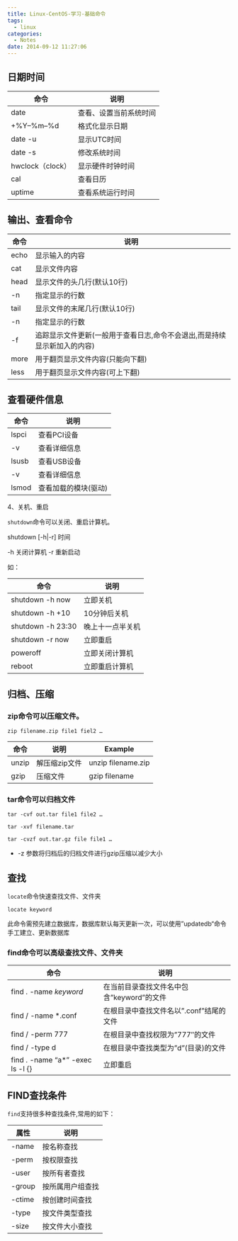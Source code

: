 ```yaml
---
title: Linux-CentOS-学习-基础命令
tags:
  - linux
categories:
  - Notes
date: 2014-09-12 11:27:06
---
```

## 日期时间

|命令|说明|
|---|---|
|date|查看、设置当前系统时间|
|+%Y–%m–%d|格式化显示日期|
|date -u|显示UTC时间| 
|date -s|修改系统时间|
|hwclock（clock）|显示硬件时钟时间|
|cal|查看日历|
|uptime|查看系统运行时间|

## 输出、查看命令

|命令|说明|
|---|---|
|echo|显示输入的内容|
|cat|显示文件内容|
|head|显示文件的头几行(默认10行)|
|  -n |指定显示的行数|
|tail|显示文件的末尾几行(默认10行)
|  -n| 指定显示的行数|
|  -f| 追踪显示文件更新(一般用于查看日志,命令不会退出,而是持续显示新加入的内容)|
|more|用于翻页显示文件内容(只能向下翻)|
|less|用于翻页显示文件内容(可上下翻)|

## 查看硬件信息

|命令|说明|
|---|---|
|lspci|查看PCI设备|
|  -v |查看详细信息|
|lsusb|查看USB设备|
|  -v |查看详细信息|
|lsmod|查看加载的模块(驱动)|

4、关机、重启

`shutdown`命令可以关闭、重启计算机。
  
shutdown [-h|-r] 时间

  -h 关闭计算机
  -r 重新启动

如：

|命令|说明|
|---|---|
|shutdown -h now| 立即关机|
|shutdown -h +10| 10分钟后关机|
|shutdown -h 23:30| 晚上十一点半关机|
|shutdown -r now| 立即重启|
|poweroff|立即关闭计算机|
|reboot|立即重启计算机|

## 归档、压缩

### zip命令可以压缩文件。

```
zip filename.zip file1 fiel2 …
```

|命令|说明|Example|
|---|---|---|
|unzip|解压缩zip文件|unzip filename.zip|
|gzip|压缩文件|gzip filename|

### tar命令可以归档文件

```
tar -cvf out.tar file1 file2 …

tar -xvf filename.tar

tar -cvzf out.tar.gz file file1 …
```

- -z 参数将归档后的归档文件进行gzip压缩以减少大小

## 查找

`locate`命令快速查找文件、文件夹

```
locate keyword
```

此命令需预先建立数据库，数据库默认每天更新一次，可以使用”updatedb“命令手工建立、更新数据库

### find命令可以高级查找文件、文件夹

|命令|说明|
|---|---|
|find . -name *keyword*| 在当前目录查找文件名中包含”keyword”的文件|
|find / -name *.conf |在根目录中查找文件名以”.conf”结尾的文件|
|find / -perm 777| 在根目录中查找权限为”777″的文件|
|find / -type d| 在根目录中查找类型为”d”(目录)的文件|
|find . -name “a*” -exec ls -l {} |立即重启|

## FIND查找条件

`find`支持很多种查找条件,常用的如下：

|属性|说明|
|---|---|
|-name| 按名称查找|
|-perm| 按权限查找|
|-user| 按所有者查找|
|-group| 按所属用户组查找|
|-ctime| 按创建时间查找|
|-type| 按文件类型查找|
|-size| 按文件大小查找|
